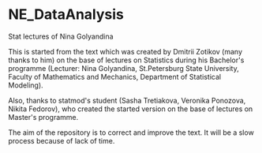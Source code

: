 # NE_DataAnalysis
Stat lectures of Nina Golyandina

This is started from the text which was created by Dmitrii Zotikov (many thanks to him)
on the base of lectures on Statistics during his Bachelor's programme
(Lecturer: Nina Golyandina, St.Petersburg State University,
Faculty of Mathematics and Mechanics, Department of Statistical Modeling).

Also, thanks to statmod's student (Sasha Tretiakova, Veronika Ponozova, Nikita Fedorov), who created the started version on the base of lectures on Master's programme.

The aim of the repository is to correct and improve the text. It will be a slow process because of lack of time.
